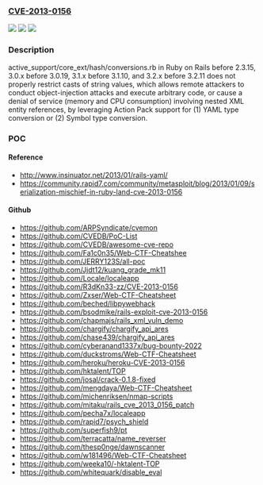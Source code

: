 ### [CVE-2013-0156](https://cve.mitre.org/cgi-bin/cvename.cgi?name=CVE-2013-0156)
![](https://img.shields.io/static/v1?label=Product&message=n%2Fa&color=blue)
![](https://img.shields.io/static/v1?label=Version&message=%3D%20n%2Fa%20&color=brighgreen)
![](https://img.shields.io/static/v1?label=Vulnerability&message=n%2Fa&color=brighgreen)

### Description

active_support/core_ext/hash/conversions.rb in Ruby on Rails before 2.3.15, 3.0.x before 3.0.19, 3.1.x before 3.1.10, and 3.2.x before 3.2.11 does not properly restrict casts of string values, which allows remote attackers to conduct object-injection attacks and execute arbitrary code, or cause a denial of service (memory and CPU consumption) involving nested XML entity references, by leveraging Action Pack support for (1) YAML type conversion or (2) Symbol type conversion.

### POC

#### Reference
- http://www.insinuator.net/2013/01/rails-yaml/
- https://community.rapid7.com/community/metasploit/blog/2013/01/09/serialization-mischief-in-ruby-land-cve-2013-0156

#### Github
- https://github.com/ARPSyndicate/cvemon
- https://github.com/CVEDB/PoC-List
- https://github.com/CVEDB/awesome-cve-repo
- https://github.com/Fa1c0n35/Web-CTF-Cheatshee
- https://github.com/JERRY123S/all-poc
- https://github.com/Jjdt12/kuang_grade_mk11
- https://github.com/Locale/localeapp
- https://github.com/R3dKn33-zz/CVE-2013-0156
- https://github.com/Zxser/Web-CTF-Cheatsheet
- https://github.com/beched/libpywebhack
- https://github.com/bsodmike/rails-exploit-cve-2013-0156
- https://github.com/chapmajs/rails_xml_vuln_demo
- https://github.com/chargify/chargify_api_ares
- https://github.com/chase439/chargify_api_ares
- https://github.com/cyberanand1337x/bug-bounty-2022
- https://github.com/duckstroms/Web-CTF-Cheatsheet
- https://github.com/heroku/heroku-CVE-2013-0156
- https://github.com/hktalent/TOP
- https://github.com/josal/crack-0.1.8-fixed
- https://github.com/mengdaya/Web-CTF-Cheatsheet
- https://github.com/michenriksen/nmap-scripts
- https://github.com/mitaku/rails_cve_2013_0156_patch
- https://github.com/pecha7x/localeapp
- https://github.com/rapid7/psych_shield
- https://github.com/superfish9/pt
- https://github.com/terracatta/name_reverser
- https://github.com/thesp0nge/dawnscanner
- https://github.com/w181496/Web-CTF-Cheatsheet
- https://github.com/weeka10/-hktalent-TOP
- https://github.com/whitequark/disable_eval

